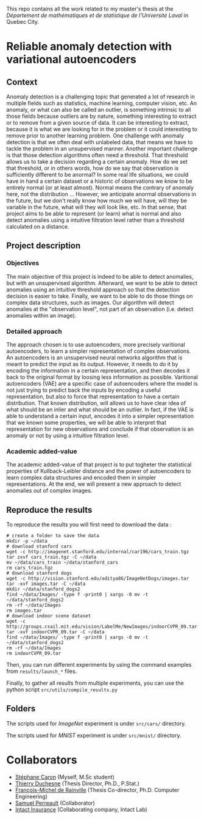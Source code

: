 This repo contains all the work related to my master's thesis at the *Département de mathématiques et de statistique de l'Université Laval* in Quebec City.

# Reliable anomaly detection with variational autoencoders

## Context

Anomaly detection is a challenging topic that generated a lot of research in multiple fields such as statistics, machine learning, computer vision, etc. An anomaly, or what can also be called an outlier, is something intrinsic to all those fields because outliers are by nature, something interesting to extract or to remove from a given source of data. It can be interesting to extract, because it is what we are looking for in the problem or it could interesting to remove prior to another learning problem. One challenge with anomaly detection is that we often deal with unlabeled data, that means we have to tackle the problem in an unsupervised manner. Another important challenge is that those detection algorithms often need a threshold. That threshold allows us to take a decision regarding a certain anomaly. How do we set that threshold, or in others words, how do we say that observation is sufficiently different to be anormal? In some real life situations, we could have in hand a certain dataset or a historic of observations we know to be entirely normal (or at least almost). Normal means the contrary of anomaly here, not the distribution ... However, we anticipate anormal observations in the future, but we don't really know how much we will have, will they be variable in the future, what will they will look like, etc. In that sense, that project aims to be able to represent (or learn) what is normal and also detect anomalies using a intuitive filtration level rather than a threshold calculated on a distance.

## Project description

### Objectives

The main objective of this project is indeed to be able to detect anomalies, but with an unsupervised algorithm. Afterward, we want to be able to detect anomalies using an intuitive threshold approach so that the detection decision is easier to take. Finally, we want to be able to do those things on complex data structures, such as images. Our algorithm will detect anomalies at the "observation level", not part of an observation (i.e. detect anomalies within an image).

### Detailed approach

The approach chosen is to use autoencoders, more precisely varitional autoencoders, to learn a simpler representation of complex observations. An autoencoders is an unsupervised neural networks algorithm that is meant to predict the input as its output. However, it needs to do it by encoding the information in a certain representation, and then decodes it back to the original format by loosing less information as possible. Varitional autoencoders (VAE) are a specific case of autoencoders where the model is not just trying to predict back the inputs by encoding a useful representation, but also to force that representation to have a certain distribution. That known distribution, will allows us to have clear idea of what should be an inlier and what should be an outlier. In fact, if the VAE is able to understand a certain input, encodes it into a simpler representation that we known some properties, we will be able to interpret that representation for new observations and conclude if that observation is an anomaly or not by using a intuitive filtration level.

### Academic added-value

The academic added-value of that project is to put togheter the statistical properties of Kullback-Leibler distance and the power of autoencoders to learn complex data structures and encoded them in simpler representations. At the end, we will present a new approach to detect anomalies out of complex images.

## Reproduce the results

To reproduce the results you will first need to download the data :

```
# create a folder to save the data
mkdir -p ~/data
# download stanford cars
wget -c http://imagenet.stanford.edu/internal/car196/cars_train.tgz
tar zxvf cars_train.tgz -C ~/data
mv ~/data/cars_train ~/data/stanford_cars
rm cars_train.tgz
# download stanford dogs
wget -c http://vision.stanford.edu/aditya86/ImageNetDogs/images.tar
tar -xvf images.tar -C ~/data
mkdir ~/data/stanford_dogs2
find ~/data/Images/ -type f -print0 | xargs -0 mv -t ~/data/stanford_dogs2
rm -rf ~/data/Images
rm images.tar
# download indoor scene dataset
wget -c http://groups.csail.mit.edu/vision/LabelMe/NewImages/indoorCVPR_09.tar
tar -xvf indoorCVPR_09.tar -C ~/data
find ~/data/Images/ -type f -print0 | xargs -0 mv -t ~/data/stanford_dogs2
rm -rf ~/data/Images
rm indoorCVPR_09.tar
```

Then, you can run different experiments by using the command examples from `results/launch_*` files.

Finally, to gather all results from multiple experiments, you can use the python script `src/utils/compile_results.py`

## Folders

The scripts used for _ImageNet_ experiment is under `src/cars/` directory.

The scripts used for _MNIST_ experiment is under `src/mnist/` directory.

# Collaborators

- [Stéphane Caron](https://www.researchgate.net/profile/Stephane_Caron4) (Myself, M.Sc student)
- [Thierry Duchesne](https://www.mat.ulaval.ca/departement-et-professeurs/direction-personnel-et-etudiants/professeurs/fiche-de-professeur/show/duchesne-thierry/) (Thesis Director, Ph.D., P.Stat.)
- [François-Michel de Rainville](https://www.researchgate.net/profile/Francois-Michel_De_Rainville) (Thesis Co-director, Ph.D. Computer Engineering)
- [Samuel Perreault](https://www.researchgate.net/profile/Samuel_Perreault) (Collaborator)
- [Intact Insurance](https://www.intactlab.ca/) (Collaborating company, Intact Lab)
